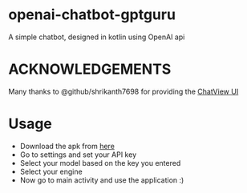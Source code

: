 # openai-chatbot-gptguru
A simple chatbot, designed in kotlin using OpenAI api

# ACKNOWLEDGEMENTS
Many thanks to @github/shrikanth7698 for providing the [ChatView UI](https://github.com/shrikanth7698/ChatView)

# Usage
- Download the apk from [here](../app/release)
- Go to settings and set your API key
- Select your model based on the key you entered
- Select your engine
- Now go to main activity and use the application :)
